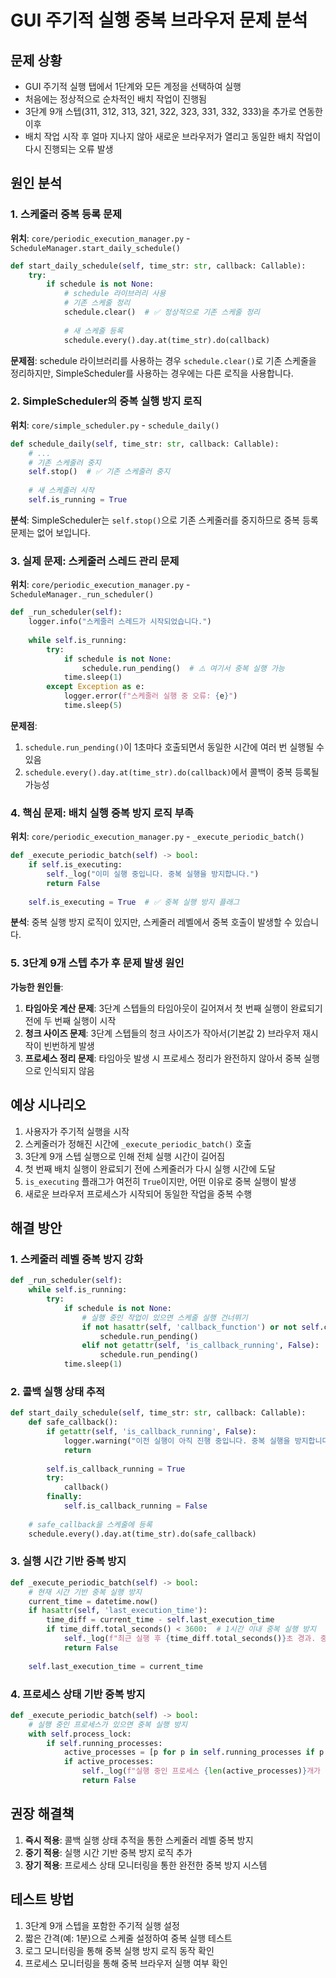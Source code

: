 # GUI 주기적 실행 중복 브라우저 문제 분석

## 문제 상황
- GUI 주기적 실행 탭에서 1단계와 모든 계정을 선택하여 실행
- 처음에는 정상적으로 순차적인 배치 작업이 진행됨
- 3단계 9개 스텝(311, 312, 313, 321, 322, 323, 331, 332, 333)을 추가로 연동한 이후
- 배치 작업 시작 후 얼마 지나지 않아 새로운 브라우저가 열리고 동일한 배치 작업이 다시 진행되는 오류 발생

## 원인 분석

### 1. 스케줄러 중복 등록 문제
**위치**: `core/periodic_execution_manager.py` - `ScheduleManager.start_daily_schedule()`

```python
def start_daily_schedule(self, time_str: str, callback: Callable):
    try:
        if schedule is not None:
            # schedule 라이브러리 사용
            # 기존 스케줄 정리
            schedule.clear()  # ✅ 정상적으로 기존 스케줄 정리
            
            # 새 스케줄 등록
            schedule.every().day.at(time_str).do(callback)
```

**문제점**: schedule 라이브러리를 사용하는 경우 `schedule.clear()`로 기존 스케줄을 정리하지만, SimpleScheduler를 사용하는 경우에는 다른 로직을 사용합니다.

### 2. SimpleScheduler의 중복 실행 방지 로직
**위치**: `core/simple_scheduler.py` - `schedule_daily()`

```python
def schedule_daily(self, time_str: str, callback: Callable):
    # ...
    # 기존 스케줄러 중지
    self.stop()  # ✅ 기존 스케줄러 중지
    
    # 새 스케줄러 시작
    self.is_running = True
```

**분석**: SimpleScheduler는 `self.stop()`으로 기존 스케줄러를 중지하므로 중복 등록 문제는 없어 보입니다.

### 3. 실제 문제: 스케줄러 스레드 관리 문제
**위치**: `core/periodic_execution_manager.py` - `ScheduleManager._run_scheduler()`

```python
def _run_scheduler(self):
    logger.info("스케줄러 스레드가 시작되었습니다.")
    
    while self.is_running:
        try:
            if schedule is not None:
                schedule.run_pending()  # ⚠️ 여기서 중복 실행 가능
            time.sleep(1)
        except Exception as e:
            logger.error(f"스케줄러 실행 중 오류: {e}")
            time.sleep(5)
```

**문제점**: 
1. `schedule.run_pending()`이 1초마다 호출되면서 동일한 시간에 여러 번 실행될 수 있음
2. `schedule.every().day.at(time_str).do(callback)`에서 콜백이 중복 등록될 가능성

### 4. 핵심 문제: 배치 실행 중복 방지 로직 부족
**위치**: `core/periodic_execution_manager.py` - `_execute_periodic_batch()`

```python
def _execute_periodic_batch(self) -> bool:
    if self.is_executing:
        self._log("이미 실행 중입니다. 중복 실행을 방지합니다.")
        return False
    
    self.is_executing = True  # ✅ 중복 실행 방지 플래그
```

**분석**: 중복 실행 방지 로직이 있지만, 스케줄러 레벨에서 중복 호출이 발생할 수 있습니다.

### 5. 3단계 9개 스텝 추가 후 문제 발생 원인

**가능한 원인들**:
1. **타임아웃 계산 문제**: 3단계 스텝들의 타임아웃이 길어져서 첫 번째 실행이 완료되기 전에 두 번째 실행이 시작
2. **청크 사이즈 문제**: 3단계 스텝들의 청크 사이즈가 작아서(기본값 2) 브라우저 재시작이 빈번하게 발생
3. **프로세스 정리 문제**: 타임아웃 발생 시 프로세스 정리가 완전하지 않아서 중복 실행으로 인식되지 않음

## 예상 시나리오

1. 사용자가 주기적 실행을 시작
2. 스케줄러가 정해진 시간에 `_execute_periodic_batch()` 호출
3. 3단계 9개 스텝 실행으로 인해 전체 실행 시간이 길어짐
4. 첫 번째 배치 실행이 완료되기 전에 스케줄러가 다시 실행 시간에 도달
5. `is_executing` 플래그가 여전히 `True`이지만, 어떤 이유로 중복 실행이 발생
6. 새로운 브라우저 프로세스가 시작되어 동일한 작업을 중복 수행

## 해결 방안

### 1. 스케줄러 레벨 중복 방지 강화
```python
def _run_scheduler(self):
    while self.is_running:
        try:
            if schedule is not None:
                # 실행 중인 작업이 있으면 스케줄 실행 건너뛰기
                if not hasattr(self, 'callback_function') or not self.callback_function:
                    schedule.run_pending()
                elif not getattr(self, 'is_callback_running', False):
                    schedule.run_pending()
            time.sleep(1)
```

### 2. 콜백 실행 상태 추적
```python
def start_daily_schedule(self, time_str: str, callback: Callable):
    def safe_callback():
        if getattr(self, 'is_callback_running', False):
            logger.warning("이전 실행이 아직 진행 중입니다. 중복 실행을 방지합니다.")
            return
        
        self.is_callback_running = True
        try:
            callback()
        finally:
            self.is_callback_running = False
    
    # safe_callback을 스케줄에 등록
    schedule.every().day.at(time_str).do(safe_callback)
```

### 3. 실행 시간 기반 중복 방지
```python
def _execute_periodic_batch(self) -> bool:
    # 현재 시간 기반 중복 실행 방지
    current_time = datetime.now()
    if hasattr(self, 'last_execution_time'):
        time_diff = current_time - self.last_execution_time
        if time_diff.total_seconds() < 3600:  # 1시간 이내 중복 실행 방지
            self._log(f"최근 실행 후 {time_diff.total_seconds()}초 경과. 중복 실행을 방지합니다.")
            return False
    
    self.last_execution_time = current_time
```

### 4. 프로세스 상태 기반 중복 방지
```python
def _execute_periodic_batch(self) -> bool:
    # 실행 중인 프로세스가 있으면 중복 실행 방지
    with self.process_lock:
        if self.running_processes:
            active_processes = [p for p in self.running_processes if p.poll() is None]
            if active_processes:
                self._log(f"실행 중인 프로세스 {len(active_processes)}개가 있습니다. 중복 실행을 방지합니다.")
                return False
```

## 권장 해결책

1. **즉시 적용**: 콜백 실행 상태 추적을 통한 스케줄러 레벨 중복 방지
2. **중기 적용**: 실행 시간 기반 중복 방지 로직 추가
3. **장기 적용**: 프로세스 상태 모니터링을 통한 완전한 중복 방지 시스템

## 테스트 방법

1. 3단계 9개 스텝을 포함한 주기적 실행 설정
2. 짧은 간격(예: 1분)으로 스케줄 설정하여 중복 실행 테스트
3. 로그 모니터링을 통해 중복 실행 방지 로직 동작 확인
4. 프로세스 모니터링을 통해 중복 브라우저 실행 여부 확인